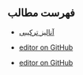 ## فهرست مطالب

* [آنالیز ترکیبی](CombinatorialAnalysis/body.md)

* [editor on GitHub](https://github.com/OpenBookshelf/DiscreteMathematics-Persian/edit/gh-pages/index.md)

* [editor on GitHub](https://github.com/OpenBookshelf/DiscreteMathematics-Persian/edit/gh-pages/index.md)